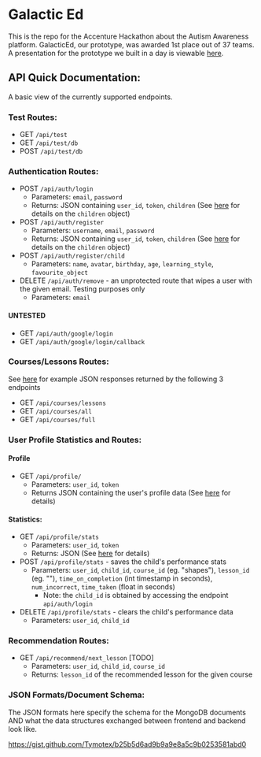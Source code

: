 # Galactic Ed

This is the repo for the Accenture Hackathon about the Autism Awareness platform. GalacticEd, our prototype, was awarded 1st place out of 37 teams. A presentation for the prototype we built in a day is viewable <a href="https://www.youtube.com/watch?v=uWQ4hUP4L0k">here</a>.

## API Quick Documentation:
A basic view of the currently supported endpoints. 

### Test Routes:

-   GET `/api/test`
-   GET `/api/test/db`
-   POST `/api/test/db`

### Authentication Routes:

- POST `/api/auth/login`
  - Parameters: `email`, `password`
  - Returns: JSON containing `user_id`, `token`, `children` (See <a href="https://gist.github.com/Tymotex/b25b5d6ad9b9a9e8a5c9b0253581abd0">here</a> for details on the `children` object)
- POST `/api/auth/register` 
  - Parameters: `username`, `email`, `password`
  - Returns: JSON containing `user_id`, `token`, `children` (See <a href="https://gist.github.com/Tymotex/b25b5d6ad9b9a9e8a5c9b0253581abd0">here</a> for details on the `children` object)
- POST `/api/auth/register/child`
  - Parameters: `name`, `avatar`, `birthday`, `age`, `learning_style`, `favourite_object`
- DELETE `/api/auth/remove` - an unprotected route that wipes a user with the given email. Testing purposes only
  - Parameters: `email`


#### UNTESTED

- GET `/api/auth/google/login`
- GET `/api/auth/google/login/callback`

### Courses/Lessons Routes:

See <a href="https://gist.github.com/Tymotex/b25b5d6ad9b9a9e8a5c9b0253581abd0">here</a> for example JSON responses returned by the following 3 endpoints

- GET `/api/courses/lessons`
- GET `/api/courses/all`
- GET `/api/courses/full`

### User Profile Statistics and Routes:

#### Profile

- GET `/api/profile/`
  - Parameters: `user_id`, `token`
  - Returns JSON containing the user's profile data (See <a href="https://gist.github.com/Tymotex/b25b5d6ad9b9a9e8a5c9b0253581abd0">here</a> for details)

#### Statistics:

- GET `/api/profile/stats`
  - Parameters: `user_id`, `token`
  - Returns: JSON (See <a href="https://gist.github.com/Tymotex/b25b5d6ad9b9a9e8a5c9b0253581abd0">here</a> for details)
- POST `/api/profile/stats` - saves the child's performance stats
  - Parameters: `user_id`, `child_id`, `course_id` (eg. "shapes"), `lesson_id` (eg. ""), `time_on_completion` (int timestamp in seconds), `num_incorrect`, `time_taken` (float in seconds)
    - Note: the `child_id` is obtained by accessing the endpoint `api/auth/login`
- DELETE `/api/profile/stats` - clears the child's performance data
  - Parameters: `user_id`, `child_id`

### Recommendation Routes:

- GET `/api/recommend/next_lesson` [TODO]
  - Parameters: `user_id`, `child_id`, `course_id`
  - Returns: `lesson_id` of the recommended lesson for the given course


### JSON Formats/Document Schema:
The JSON formats here specify the schema for the MongoDB documents AND what the data structures exchanged between frontend and backend look like.

https://gist.github.com/Tymotex/b25b5d6ad9b9a9e8a5c9b0253581abd0

